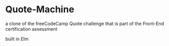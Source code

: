 # Quote-Machine

a clone of the freeCodeCamp Quote challenge that is part of the Front-End certification assessment

built in Elm
